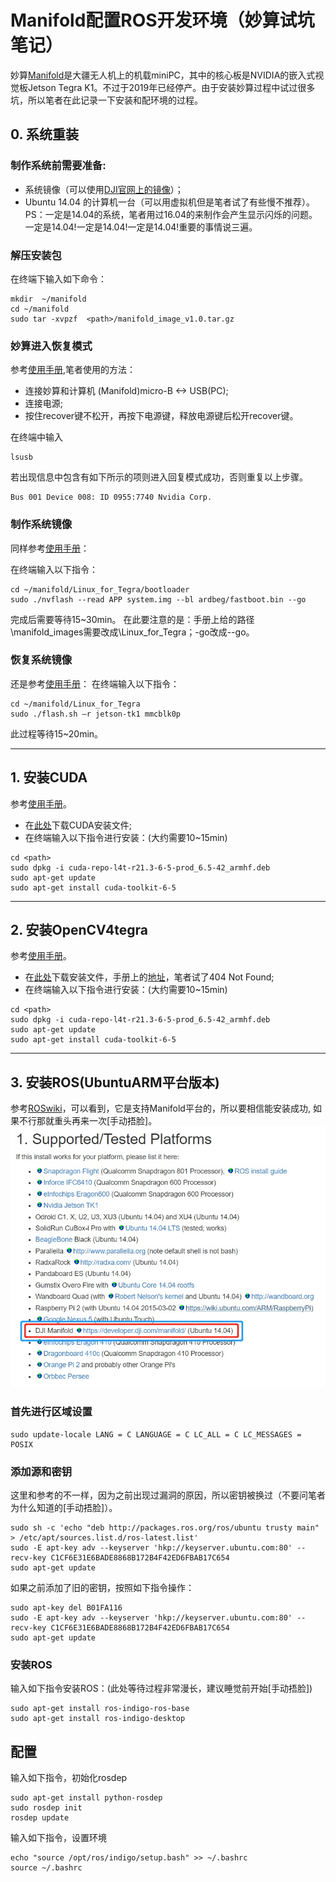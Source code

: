 # Manifold配置ROS开发环境（妙算试坑笔记）

妙算[Manifold](https://www.dji.com/cn/manifold)是大疆无人机上的机载miniPC，其中的核心板是NVIDIA的嵌入式视觉板Jetson Tegra K1。不过于2019年已经停产。由于安装妙算过程中试过很多坑，所以笔者在此记录一下安装和配环境的过程。



## 0. 系统重装
### 制作系统前需要准备:

- 系统镜像（可以使用[DJI官网上的镜像](https://dl.djicdn.com/downloads/manifold/manifold_image_v1.0.tar.gz)）；
- Ubuntu 14.04 的计算机一台（可以用虚拟机但是笔者试了有些慢不推荐）。
PS：一定是14.04的系统，笔者用过16.04的来制作会产生显示闪烁的问题。一定是14.04!一定是14.04!一定是14.04!重要的事情说三遍。

### 解压安装包 
 在终端下输入如下命令：

```shell
mkdir  ~/manifold
cd ~/manifold
sudo tar -xvpzf  <path>/manifold_image_v1.0.tar.gz
```

### 妙算进入恢复模式
参考[使用手册](https://dl.djicdn.com/downloads/manifold/20170918/Manifold_User_Manual_v1.2_CH.pdf),笔者使用的方法：
- 连接妙算和计算机 (Manifold)micro-B <-> USB(PC);
- 连接电源;
- 按住recover键不松开，再按下电源键，释放电源键后松开recover键。

在终端中输入
```shell
lsusb
```
若出现信息中包含有如下所示的项则进入回复模式成功，否则重复以上步骤。
```text
Bus 001 Device 008: ID 0955:7740 Nvidia Corp.
```
### 制作系统镜像
同样参考[使用手册](https://dl.djicdn.com/downloads/manifold/20170918/Manifold_User_Manual_v1.2_CH.pdf)：

在终端输入以下指令：
```shell
cd ~/manifold/Linux_for_Tegra/bootloader
sudo ./nvflash --read APP system.img --bl ardbeg/fastboot.bin --go
```
完成后需要等待15~30min。
在此要注意的是：手册上给的路径\manifold_images需要改成\Linux_for_Tegra；-go改成--go。

### 恢复系统镜像
还是参考[使用手册](https://dl.djicdn.com/downloads/manifold/20170918/Manifold_User_Manual_v1.2_CH.pdf)：
在终端输入以下指令：
```shell
cd ~/manifold/Linux_for_Tegra
sudo ./flash.sh –r jetson-tk1 mmcblk0p
```
此过程等待15~20min。

---
## 1. 安装CUDA
参考[使用手册](https://dl.djicdn.com/downloads/manifold/20170918/Manifold_User_Manual_v1.2_CH.pdf)。
- 在[此处](https://developer.download.nvidia.cn/embedded/L4T/r21_Release_v3.0/cuda-repo-l4t-r21.3-6-5-prod_6.5-42_armhf.deb)下载CUDA安装文件;
- 在终端输入以下指令进行安装：(大约需要10~15min)
```shell
cd <path>
sudo dpkg -i cuda-repo-l4t-r21.3-6-5-prod_6.5-42_armhf.deb 
sudo apt-get update 
sudo apt-get install cuda-toolkit-6-5
```
---
## 2. 安装OpenCV4tegra
参考[使用手册](https://dl.djicdn.com/downloads/manifold/20170918/Manifold_User_Manual_v1.2_CH.pdf)。

- 在[此处](https://developer.download.nvidia.cn/embedded/L4T/r21_Release_v3.0/cuda-repo-l4t-r21.3-6-5-prod_6.5-42_armhf.deb)下载安装文件，手册上的[地址](http://developer.download.nvidia.com/embedded/OpenCV/L4T_21.2/libopencv4tegra-repo_l4t-21_2.4.10.1_armhf.deb)，笔者试了404 Not Found;
- 在终端输入以下指令进行安装：(大约需要10~15min)
```shell
cd <path>
sudo dpkg -i cuda-repo-l4t-r21.3-6-5-prod_6.5-42_armhf.deb 
sudo apt-get update 
sudo apt-get install cuda-toolkit-6-5
```
---
## 3. 安装ROS(UbuntuARM平台版本)
参考[ROSwiki](http://wiki.ros.org/indigo/Installation/UbuntuARM)，可以看到，它是支持Manifold平台的，所以要相信能安装成功, 如果不行那就重头再来一次[手动捂脸]。
![avatar](fig/support.jpg)

### 首先进行区域设置
```shell
sudo update-locale LANG = C LANGUAGE = C LC_ALL = C LC_MESSAGES = POSIX
```

### 添加源和密钥
这里和参考的不一样，因为之前出现过漏洞的原因，所以密钥被换过（不要问笔者为什么知道的[手动捂脸]）。
```shell
sudo sh -c 'echo "deb http://packages.ros.org/ros/ubuntu trusty main" > /etc/apt/sources.list.d/ros-latest.list'
sudo -E apt-key adv --keyserver 'hkp://keyserver.ubuntu.com:80' --recv-key C1CF6E31E6BADE8868B172B4F42ED6FBAB17C654
sudo apt-get update
```
如果之前添加了旧的密钥，按照如下指令操作：
```shell
sudo apt-key del B01FA116
sudo -E apt-key adv --keyserver 'hkp://keyserver.ubuntu.com:80' --recv-key C1CF6E31E6BADE8868B172B4F42ED6FBAB17C654
sudo apt-get update
```
### 安装ROS
输入如下指令安装ROS：(此处等待过程非常漫长，建议睡觉前开始[手动捂脸])
```shell
sudo apt-get install ros-indigo-ros-base
sudo apt-get install ros-indigo-desktop
```
## 配置
输入如下指令，初始化rosdep
```shell
sudo apt-get install python-rosdep
sudo rosdep init
rosdep update
```
输入如下指令，设置环境
```shell
echo "source /opt/ros/indigo/setup.bash" >> ~/.bashrc
source ~/.bashrc
```